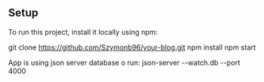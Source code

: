 ## Setup
To run this project, install it locally using npm:

git clone https://github.com/Szymonb96/your-blog.git
npm install
npm start

App is using json server database
o run: json-server --watch.db --port 4000

